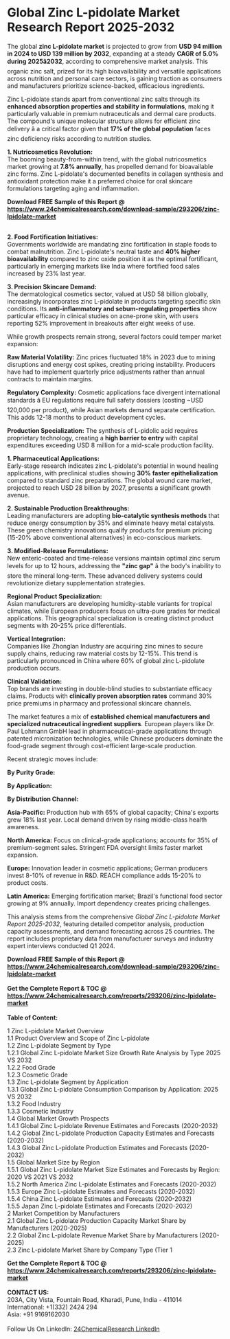 <h1>Global Zinc L-pidolate Market Research Report 2025-2032</h1><p>The global <strong>zinc L-pidolate market</strong> is projected to grow from <strong>USD 94 million in 2024 to USD 139 million by 2032</strong>, expanding at a steady <strong>CAGR of 5.0% during 2025â2032</strong>, according to comprehensive market analysis. This organic zinc salt, prized for its high bioavailability and versatile applications across nutrition and personal care sectors, is gaining traction as consumers and manufacturers prioritize science-backed, efficacious ingredients.</p><p>Zinc L-pidolate stands apart from conventional zinc salts through its <strong>enhanced absorption properties and stability in formulations</strong>, making it particularly valuable in premium nutraceuticals and dermal care products. The compound's unique molecular structure allows for efficient zinc delivery â a critical factor given that <strong>17% of the global population</strong> faces zinc deficiency risks according to nutrition studies.</p><p><strong>1. Nutricosmetics Revolution:</strong><br>
The booming beauty-from-within trend, with the global nutricosmetics market growing at <strong>7.8% annually</strong>, has propelled demand for bioavailable zinc forms. Zinc L-pidolate's documented benefits in collagen synthesis and antioxidant protection make it a preferred choice for oral skincare formulations targeting aging and inflammation.</p><div><b>Download FREE Sample of this Report @ 
            <a href="https://www.24chemicalresearch.com/download-sample/293206/zinc-lpidolate-market">
            https://www.24chemicalresearch.com/download-sample/293206/zinc-lpidolate-market</a></b></div><br><p><strong>2. Food Fortification Initiatives:</strong><br>
Governments worldwide are mandating zinc fortification in staple foods to combat malnutrition. Zinc L-pidolate's neutral taste and <strong>40% higher bioavailability</strong> compared to zinc oxide position it as the optimal fortificant, particularly in emerging markets like India where fortified food sales increased by 23% last year.</p><p><strong>3. Precision Skincare Demand:</strong><br>
The dermatological cosmetics sector, valued at USD 58 billion globally, increasingly incorporates zinc L-pidolate in products targeting specific skin conditions. Its <strong>anti-inflammatory and sebum-regulating properties</strong> show particular efficacy in clinical studies on acne-prone skin, with users reporting 52% improvement in breakouts after eight weeks of use.</p><p>While growth prospects remain strong, several factors could temper market expansion:</p><p><strong>Raw Material Volatility:</strong> Zinc prices fluctuated 18% in 2023 due to mining disruptions and energy cost spikes, creating pricing instability. Producers have had to implement quarterly price adjustments rather than annual contracts to maintain margins.</p><p><strong>Regulatory Complexity:</strong> Cosmetic applications face divergent international standards â EU regulations require full safety dossiers (costing ~USD 120,000 per product), while Asian markets demand separate certification. This adds 12-18 months to product development cycles.</p><p><strong>Production Specialization:</strong> The synthesis of L-pidolic acid requires proprietary technology, creating a <strong>high barrier to entry</strong> with capital expenditures exceeding USD 8 million for a mid-scale production facility.</p><p><strong>1. Pharmaceutical Applications:</strong><br>
Early-stage research indicates zinc L-pidolate's potential in wound healing applications, with preclinical studies showing <strong>30% faster epithelialization</strong> compared to standard zinc preparations. The global wound care market, projected to reach USD 28 billion by 2027, presents a significant growth avenue.</p><p><strong>2. Sustainable Production Breakthroughs:</strong><br>
Leading manufacturers are adopting <strong>bio-catalytic synthesis methods</strong> that reduce energy consumption by 35% and eliminate heavy metal catalysts. These green chemistry innovations qualify products for premium pricing (15-20% above conventional alternatives) in eco-conscious markets.</p><p><strong>3. Modified-Release Formulations:</strong><br>
New enteric-coated and time-release versions maintain optimal zinc serum levels for up to 12 hours, addressing the <strong>"zinc gap"</strong> â the body's inability to store the mineral long-term. These advanced delivery systems could revolutionize dietary supplementation strategies.</p><p><strong>Regional Product Specialization:</strong><br>
	Asian manufacturers are developing humidity-stable variants for tropical climates, while European producers focus on ultra-pure grades for medical applications. This geographical specialization is creating distinct product segments with 20-25% price differentials.</p><p><strong>Vertical Integration:</strong><br>
	Companies like Zhonglan Industry are acquiring zinc mines to secure supply chains, reducing raw material costs by 12-15%. This trend is particularly pronounced in China where 60% of global zinc L-pidolate production occurs.</p><p><strong>Clinical Validation:</strong><br>
	Top brands are investing in double-blind studies to substantiate efficacy claims. Products with <strong>clinically proven absorption rates</strong> command 30% price premiums in pharmacy and professional skincare channels.</p><p>The market features a mix of <strong>established chemical manufacturers and specialized nutraceutical ingredient suppliers</strong>. European players like Dr. Paul Lohmann GmbH lead in pharmaceutical-grade applications through patented micronization technologies, while Chinese producers dominate the food-grade segment through cost-efficient large-scale production.</p><p>Recent strategic moves include:</p><p><strong>By Purity Grade:</strong></p><p><strong>By Application:</strong></p><p><strong>By Distribution Channel:</strong></p><p><strong>Asia-Pacific:</strong> Production hub with 65% of global capacity; China's exports grew 18% last year. Local demand driven by rising middle-class health awareness.</p><p><strong>North America:</strong> Focus on clinical-grade applications; accounts for 35% of premium-segment sales. Stringent FDA oversight limits faster market expansion.</p><p><strong>Europe:</strong> Innovation leader in cosmetic applications; German producers invest 8-10% of revenue in R&amp;D. REACH compliance adds 15-20% to product costs.</p><p><strong>Latin America:</strong> Emerging fortification market; Brazil's functional food sector growing at 9% annually. Import dependency creates pricing challenges.</p><p>This analysis stems from the comprehensive <em>Global Zinc L-pidolate Market Report 2025-2032</em>, featuring detailed competitor analysis, production capacity assessments, and demand forecasting across 25 countries. The report includes proprietary data from manufacturer surveys and industry expert interviews conducted Q1 2024.</p><div><b>Download FREE Sample of this Report @ 
            <a href="https://www.24chemicalresearch.com/download-sample/293206/zinc-lpidolate-market">
            https://www.24chemicalresearch.com/download-sample/293206/zinc-lpidolate-market</a></b></div><br><div><b>Get the Complete Report & TOC @ 
            <a href="https://www.24chemicalresearch.com/reports/293206/zinc-lpidolate-market">
            https://www.24chemicalresearch.com/reports/293206/zinc-lpidolate-market</a></b></div><br>
            <b>Table of Content:</b><p>1 Zinc L-pidolate Market Overview<br />
    1.1 Product Overview and Scope of Zinc L-pidolate<br />
    1.2 Zinc L-pidolate Segment by Type<br />
        1.2.1 Global Zinc L-pidolate Market Size Growth Rate Analysis by Type 2025 VS 2032<br />
        1.2.2 Food Grade<br />
        1.2.3 Cosmetic Grade<br />
    1.3 Zinc L-pidolate Segment by Application<br />
        1.3.1 Global Zinc L-pidolate Consumption Comparison by Application: 2025 VS 2032<br />
        1.3.2 Food Industry<br />
        1.3.3 Cosmetic Industry<br />
    1.4 Global Market Growth Prospects<br />
        1.4.1 Global Zinc L-pidolate Revenue Estimates and Forecasts (2020-2032)<br />
        1.4.2 Global Zinc L-pidolate Production Capacity Estimates and Forecasts (2020-2032)<br />
        1.4.3 Global Zinc L-pidolate Production Estimates and Forecasts (2020-2032)<br />
    1.5 Global Market Size by Region<br />
        1.5.1 Global Zinc L-pidolate Market Size Estimates and Forecasts by Region: 2020 VS 2021 VS 2032<br />
        1.5.2 North America Zinc L-pidolate Estimates and Forecasts (2020-2032)<br />
        1.5.3 Europe Zinc L-pidolate Estimates and Forecasts (2020-2032)<br />
        1.5.4 China Zinc L-pidolate Estimates and Forecasts (2020-2032)<br />
        1.5.5 Japan Zinc L-pidolate Estimates and Forecasts (2020-2032)<br />
2 Market Competition by Manufacturers<br />
    2.1 Global Zinc L-pidolate Production Capacity Market Share by Manufacturers (2020-2025)<br />
    2.2 Global Zinc L-pidolate Revenue Market Share by Manufacturers (2020-2025)<br />
    2.3 Zinc L-pidolate Market Share by Company Type (Tier 1</p><div><b>Get the Complete Report & TOC @ 
            <a href="https://www.24chemicalresearch.com/reports/293206/zinc-lpidolate-market">
            https://www.24chemicalresearch.com/reports/293206/zinc-lpidolate-market</a></b></div><br><b>CONTACT US:</b><br>
            203A, City Vista, Fountain Road, Kharadi, Pune, India - 411014<br>
            International: +1(332) 2424 294<br>
            Asia: +91 9169162030 <br><br>
            Follow Us On LinkedIn: <a href="https://www.linkedin.com/company/24chemicalresearch/">24ChemicalResearch LinkedIn</a>